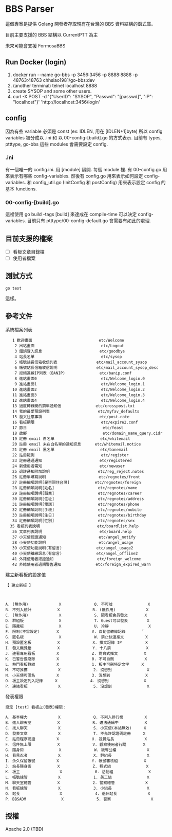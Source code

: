 # BBS Parser


這個專案是提供 Golang 開發者存取現有在台灣的 BBS 資料結構的函式庫。

目前主要支援的 BBS 結構以 CurrentPTT 為主

未來可能會支援 FormosaBBS

## Run Docker (login)

1. docker run --name go-bbs -p 3456:3456 -p 8888:8888 -p 48763:48763 chhsiao1981/go-bbs:dev
2. (another terminal) telnet localhost 8888
3. create SYSOP and some other users.
4. curl -X POST -d '{"UserID": "SYSOP", "Passwd": "[passwd]", "IP": "localhost"}' 'http://localhost:3456/login'

## config

因為有些 variable 必須是 const (ex: IDLEN, 用在 [IDLEN+1]byte)
所以 config variables 被分成以 .ini 和 以 00-config-\[build\].go 的方式表示.
目前有 types, ptttype, go-bbs 這些 modules 會需要設定 config.

### .ini

有一個唯一的 config.ini. 用 \[module\] 隔開.
每個 module 裡. 有 00-config.go 用來表示有哪些 config-variables.
然後有 config.go 用來表示如何設定 config-variables.
和 config_util.go (InitConfig 和 postConfig) 用來表示設定 config 的基本 functions.

### 00-config-\[build\].go

這裡使用 go build -tags \[build\] 來達成在 compile-time 可以決定 config-variables.
目前只有 ptttype/00-config-default.go 會需要有如此的處理.

## 目前支援的檔案

- [ ] 看板文章目錄檔
- [ ] 使用者檔案

## 測試方式

```
go test
```

這樣。


## 參考文件

系統檔案列表
```
   1 歡迎畫面                             etc/Welcome
    2 出站畫面                             etc/Logout
    3 錯誤登入訊息                         etc/goodbye
    4 站長名單                             etc/sysop
    5 帳號站長信箱收信列表                 etc/mail_account_sysop
    6 帳號站長信箱收信說明                 etc/mail_account_sysop_desc
    7 拒絕連線IP列表 (BANIP)               etc/banip.conf
    8 進站畫面0                            etc/Welcome_login.0
    9 進站畫面1                            etc/Welcome_login.1
   10 進站畫面2                            etc/Welcome_login.2
   11 進站畫面3                            etc/Welcome_login.3
   12 進站畫面4                            etc/Welcome_login.4
   13 過度轉錄開的罰單通知信               etc/crosspost.txt
   14 我的最愛預設列表                     etc/myfav_defaults
   15 發文注意事項                         etc/post.note
   16 看板期限                             etc/expire2.conf
   17 節日                                 etc/feast
   18 故鄉                                 etc/domain_name_query.cidr
   19 註冊 email 白名單                    etc/whitemail
   20 註冊 email 未在白名單的通知訊息      etc/whitemail.notice
   21 註冊 email 黑名單                    etc/banemail
   22 註冊範例                             etc/register
   23 註冊通過通知                         etc/registered
   24 新使用者需知                         etc/newuser
   25 退註通知附加說明                     etc/reg_reject.notes
   26 註冊單填寫說明                       etc/regnotes/front
   27 註冊細項說明[是否現住台灣]           etc/regnotes/foreign
   28 註冊細項說明[姓名]                   etc/regnotes/name
   29 註冊細項說明[職業]                   etc/regnotes/career
   30 註冊細項說明[住址]                   etc/regnotes/address
   31 註冊細項說明[電話]                   etc/regnotes/phone
   32 註冊細項說明[手機]                   etc/regnotes/mobile
   33 註冊細項說明[生日]                   etc/regnotes/birthday
   34 註冊細項說明[性別]                   etc/regnotes/sex
  35 看板列表說明                         etc/boardlist.help
   36 文章列表說明                         etc/board.help
   37 小天使認證通知                       etc/angel_notify
   38 小天使功能說明                       etc/angel_usage
   39 小天使功能說明(有留言)               etc/angel_usage2
   40 小天使離線訊息(有留言)               etc/angel_offline2
   41 外籍使用者認證通知                   etc/foreign_welcome
   42 外籍使用者過期警告通知               etc/foreign_expired_warn
  ```

  建立新看板的設定值
  ```
  【 建立新板 】



A. (無作用)             Ｘ              Q. 不可噓               Ｘ
B. 不列入統計           Ｘ              R. (無作用)             Ｘ
C. (無作用)             Ｘ              S. 限看板會員發文       Ｘ
D. 群組板               Ｘ              T. Guest可以發表        Ｘ
E. 隱藏板               Ｘ              U. 冷靜                 Ｘ
F. 限制(不需設定)       Ｘ              V. 自動留轉錄記錄       ˇ
G. 匿名板               Ｘ              W. 禁止快速推文         Ｘ
H. 預設匿名板           Ｘ              X. 推文記錄 IP          Ｘ
I. 發文無獎勵           Ｘ              Y. 十八禁               Ｘ
J. 連署專用看板         Ｘ              Z. 對齊式推文           Ｘ
K. 已警告要廢除         Ｘ              0. 不可自刪             Ｘ
L. 熱門看板群組         Ｘ              1. 板主可刪特定文字     Ｘ
M. 不可推薦             Ｘ              2. 沒想到               Ｘ
N. 小天使可匿名         Ｘ              3. 沒想到               Ｘ
O. 板主設定列入記錄     Ｘ              4. 沒想到               Ｘ
P. 連結看板             Ｘ              5. 沒想到               Ｘ
```
  發表權限
  ```
  設定 [test] 看板之(發表)權限：

A. 基本權力             Ｘ              Q. 不列入排行榜         Ｘ
B. 進入聊天室           Ｘ              R. 違法通緝中           Ｘ
C. 找人聊天             Ｘ              S. 小天使(本站無效)     Ｘ
D. 發表文章             Ｘ              T. 不允許認證碼註冊     Ｘ
E. 註冊程序認證         Ｘ              U. 視覺站長             Ｘ
F. 信件無上限           Ｘ              V. 觀察使用者行蹤       Ｘ
G. 隱身術               Ｘ              W. 禠奪公權             Ｘ
H. 看見忍者             Ｘ              X. 群組長               Ｘ
I. 永久保留帳號         Ｘ              Y. 帳號審核組           Ｘ
J. 站長隱身術           Ｘ              Z. 程式組               Ｘ
K. 板主                 Ｘ              0. 活動組               Ｘ
L. 帳號總管             Ｘ              1. 美工組               Ｘ
M. 聊天室總管           Ｘ              2. 警察總管             Ｘ
N. 看板總管             Ｘ              3. 小組長               Ｘ
O. 站長                 Ｘ              4. 退休站長             Ｘ
P. BBSADM               Ｘ              5. 警察                 Ｘ
```

## 授權

Apache 2.0 (TBD)
